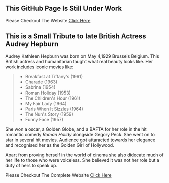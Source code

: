 ## This GitHub Page Is Still Under Work 

Please Checkout The Website [Click Here](https://ic1101virgo.github.io/AudreyHepburn/)
 


## This is a Small Tribute to late British Actress Audrey Hepburn

Audrey Kathleen Hepburn was born on May 4,1929 Brussels Belgium. This British actress and humanitarian taught what real beauty looks like.
  Her work includes iconic movies like:

  > * Breakfast at Tiffany's (1961) 
  > * Charade (1963)
  > * Sabrina (1954)
  > * Roman Holiday (1953)
  > * The Children's Hour (1961) 
  > * My Fair Lady (1964)
  > * Paris When It Sizzles (1964)
  > * The Nun's Story (1959)
  > * Funny Face (1957)
  
  
 She won a oscar, a Golden Globe, and a BAFTA for her role in the hit romantic comedy *Roman Holidy* alongside Gegory Peck. She went on to
 star in several hit movies. Audience got attaracted towards her elegance and recognised her as the Golden Girl of Hollywood. 
 
 Apart from proving herself in the world of cinema she also didecate much of her life to those who were voiceless. She believed it was not her role 
 but a duty of hers to speak up.
 
 Please Checkout The Complete Website [Click Here](https://ic1101virgo.github.io/AudreyHepburn/)
 
 
 
